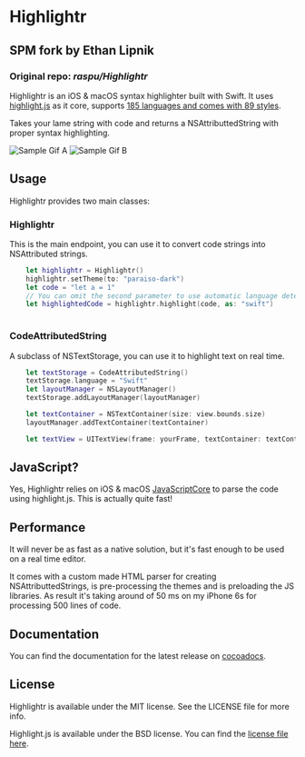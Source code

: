 # Highlightr
## SPM fork by Ethan Lipnik
### Original repo: *raspu/Highlightr*

Highlightr is an iOS & macOS syntax highlighter built with Swift. It uses [highlight.js](https://highlightjs.org/) as it core, supports [185 languages and comes with 89 styles](https://highlightjs.org/static/demo/).

Takes your lame string with code and returns a NSAttributtedString with proper syntax highlighting.

![Sample Gif A](https://raw.githubusercontent.com/raspu/Highlightr/master/mix2.gif)
![Sample Gif B](https://raw.githubusercontent.com/raspu/Highlightr/master/coding.gif)

## Usage
Highlightr provides two main classes:

### Highlightr
This is the main endpoint, you can use it to convert code strings into NSAttributed strings.
```Swift
    let highlightr = Highlightr()
    highlightr.setTheme(to: "paraiso-dark")
    let code = "let a = 1"
    // You can omit the second parameter to use automatic language detection.
    let highlightedCode = highlightr.highlight(code, as: "swift") 
    
```
### CodeAttributedString
A subclass of NSTextStorage, you can use it to highlight text on real time.
```Swift
    let textStorage = CodeAttributedString()
    textStorage.language = "Swift"
    let layoutManager = NSLayoutManager()
    textStorage.addLayoutManager(layoutManager)

    let textContainer = NSTextContainer(size: view.bounds.size)
    layoutManager.addTextContainer(textContainer)

    let textView = UITextView(frame: yourFrame, textContainer: textContainer)
```

## JavaScript?

Yes, Highlightr relies on iOS & macOS [JavaScriptCore](https://developer.apple.com/library/ios/documentation/Carbon/Reference/WebKit_JavaScriptCore_Ref/index.html#//apple_ref/doc/uid/TP40004754) to parse the code using highlight.js. This is actually quite fast!

## Performance

It will never be as fast as a native solution, but it's fast enough to be used on a real time editor.

It comes with a custom made HTML parser for creating NSAttributtedStrings, is pre-processing the themes and is preloading the JS libraries. As result it's taking around of 50 ms on my iPhone 6s for processing 500 lines of code.

## Documentation

You can find the documentation for the latest release on [cocoadocs](http://cocoadocs.org/docsets/Highlightr/).

## License

Highlightr is available under the MIT license. See the LICENSE file for more info.

Highlight.js is available under the BSD license. You can find the [license file here](https://github.com/isagalaev/highlight.js/blob/master/LICENSE).
